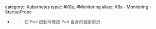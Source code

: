 category:: Kubernetes
type:: #K8s, #Monitoring
alias:: K8s - Monitoring - StartupProbe

- > 在 Pod 啟動時確認 Pod 自身的健康情況
